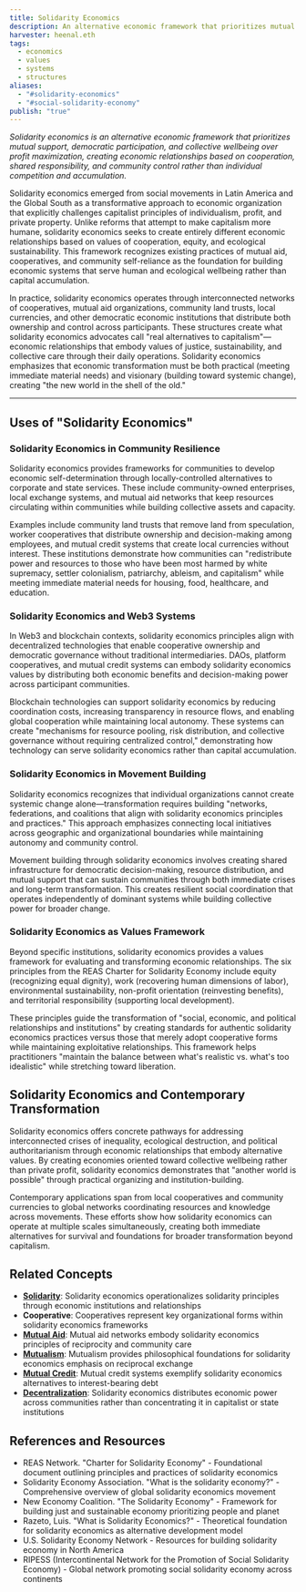 ```yaml
---
title: Solidarity Economics
description: An alternative economic framework that prioritizes mutual support, democratic participation, and collective wellbeing over profit maximization, creating economic relationships based on cooperation and shared responsibility
harvester: heenal.eth
tags:
  - economics
  - values
  - systems
  - structures
aliases:
  - "#solidarity-economics"
  - "#social-solidarity-economy"
publish: "true"
---
```


_Solidarity economics is an alternative economic framework that prioritizes mutual support, democratic participation, and collective wellbeing over profit maximization, creating economic relationships based on cooperation, shared responsibility, and community control rather than individual competition and accumulation._

Solidarity economics emerged from social movements in Latin America and the Global South as a transformative approach to economic organization that explicitly challenges capitalist principles of individualism, profit, and private property. Unlike reforms that attempt to make capitalism more humane, solidarity economics seeks to create entirely different economic relationships based on values of cooperation, equity, and ecological sustainability. This framework recognizes existing practices of mutual aid, cooperatives, and community self-reliance as the foundation for building economic systems that serve human and ecological wellbeing rather than capital accumulation.

In practice, solidarity economics operates through interconnected networks of cooperatives, mutual aid organizations, community land trusts, local currencies, and other democratic economic institutions that distribute both ownership and control across participants. These structures create what solidarity economics advocates call "real alternatives to capitalism"—economic relationships that embody values of justice, sustainability, and collective care through their daily operations. Solidarity economics emphasizes that economic transformation must be both practical (meeting immediate material needs) and visionary (building toward systemic change), creating "the new world in the shell of the old."

---

## Uses of "Solidarity Economics"

### Solidarity Economics in Community Resilience

Solidarity economics provides frameworks for communities to develop economic self-determination through locally-controlled alternatives to corporate and state services. These include community-owned enterprises, local exchange systems, and mutual aid networks that keep resources circulating within communities while building collective assets and capacity.

Examples include community land trusts that remove land from speculation, worker cooperatives that distribute ownership and decision-making among employees, and mutual credit systems that create local currencies without interest. These institutions demonstrate how communities can "redistribute power and resources to those who have been most harmed by white supremacy, settler colonialism, patriarchy, ableism, and capitalism" while meeting immediate material needs for housing, food, healthcare, and education.

### Solidarity Economics and Web3 Systems

In Web3 and blockchain contexts, solidarity economics principles align with decentralized technologies that enable cooperative ownership and democratic governance without traditional intermediaries. DAOs, platform cooperatives, and mutual credit systems can embody solidarity economics values by distributing both economic benefits and decision-making power across participant communities.

Blockchain technologies can support solidarity economics by reducing coordination costs, increasing transparency in resource flows, and enabling global cooperation while maintaining local autonomy. These systems can create "mechanisms for resource pooling, risk distribution, and collective governance without requiring centralized control," demonstrating how technology can serve solidarity economics rather than capital accumulation.

### Solidarity Economics in Movement Building

Solidarity economics recognizes that individual organizations cannot create systemic change alone—transformation requires building "networks, federations, and coalitions that align with solidarity economics principles and practices." This approach emphasizes connecting local initiatives across geographic and organizational boundaries while maintaining autonomy and community control.

Movement building through solidarity economics involves creating shared infrastructure for democratic decision-making, resource distribution, and mutual support that can sustain communities through both immediate crises and long-term transformation. This creates resilient social coordination that operates independently of dominant systems while building collective power for broader change.

### Solidarity Economics as Values Framework

Beyond specific institutions, solidarity economics provides a values framework for evaluating and transforming economic relationships. The six principles from the REAS Charter for Solidarity Economy include equity (recognizing equal dignity), work (recovering human dimensions of labor), environmental sustainability, non-profit orientation (reinvesting benefits), and territorial responsibility (supporting local development).

These principles guide the transformation of "social, economic, and political relationships and institutions" by creating standards for authentic solidarity economics practices versus those that merely adopt cooperative forms while maintaining exploitative relationships. This framework helps practitioners "maintain the balance between what's realistic vs. what's too idealistic" while stretching toward liberation.

## Solidarity Economics and Contemporary Transformation

Solidarity economics offers concrete pathways for addressing interconnected crises of inequality, ecological destruction, and political authoritarianism through economic relationships that embody alternative values. By creating economies oriented toward collective wellbeing rather than private profit, solidarity economics demonstrates that "another world is possible" through practical organizing and institution-building.

Contemporary applications span from local cooperatives and community currencies to global networks coordinating resources and knowledge across movements. These efforts show how solidarity economics can operate at multiple scales simultaneously, creating both immediate alternatives for survival and foundations for broader transformation beyond capitalism.

## Related Concepts

- **[Solidarity](tags/solidarity.md)**: Solidarity economics operationalizes solidarity principles through economic institutions and relationships
- **Cooperative**: Cooperatives represent key organizational forms within solidarity economics frameworks
- **[Mutual Aid](tags/mutual-aid.md)**: Mutual aid networks embody solidarity economics principles of reciprocity and community care
- **[Mutualism](tags/mutualism.md)**: Mutualism provides philosophical foundations for solidarity economics emphasis on reciprocal exchange
- **[Mutual Credit](tags/mutual-credit.md)**: Mutual credit systems exemplify solidarity economics alternatives to interest-bearing debt
- **[Decentralization](tags/decentralization.md)**: Solidarity economics distributes economic power across communities rather than concentrating it in capitalist or state institutions

## References and Resources

- REAS Network. "Charter for Solidarity Economy" - Foundational document outlining principles and practices of solidarity economics
- Solidarity Economy Association. "What is the solidarity economy?" - Comprehensive overview of global solidarity economics movement
- New Economy Coalition. "The Solidarity Economy" - Framework for building just and sustainable economy prioritizing people and planet
- Razeto, Luis. "What is Solidarity Economics?" - Theoretical foundation for solidarity economics as alternative development model
- U.S. Solidarity Economy Network - Resources for building solidarity economy in North America
- RIPESS (Intercontinental Network for the Promotion of Social Solidarity Economy) - Global network promoting social solidarity economy across continents